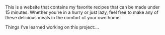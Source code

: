 This is a website that contains my favorite recipes that can be made under 15 minutes. Whether you're in a hurry or just lazy, feel free to make any of these delicious meals in the comfort of your own home.

Things I've learned working on this project:...
